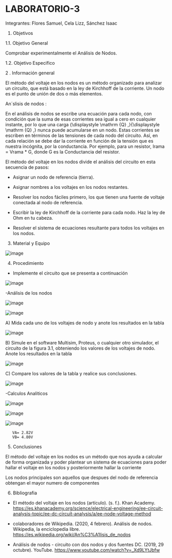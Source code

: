 # LABORATORIO-3

Integrantes: Flores Samuel, Cela Lizz, Sánchez Isaac

1. Objetivos 

 1.1.	Objetivo General
 
 Comprobar experimentalmente el Análisis de Nodos.
 
 1.2. 	Objetivo Especifico
 

2 .  Información general   

El método del voltaje en los nodos es un método organizado para analizar un circuito, que está basado en la ley de Kirchhoff de la corriente.
Un nodo es el punto de unión de dos o más elementos.

An´slisis de nodos :

 En el análisis de nodos se escribe una ecuación para cada nodo, con condición que la suma de esas corrientes sea igual a cero en cualquier instante, por lo que una carga {\displaystyle \mathrm {Q} \,}{\displaystyle \mathrm {Q} \,} nunca puede acumularse en un nodo. Estas corrientes se escriben en términos de las tensiones de cada nodo del circuito. Así, en cada relación se debe dar la corriente en función de la tensión que es nuestra incógnita, por la conductancia. Por ejemplo, para un resistor, Irama = Vrama * G, donde G es la Conductancia del resistor.
 

El método del voltaje en los nodos divide el análisis del circuito en esta secuencia de pasos:

- Asignar un nodo de referencia (tierra).

-  Asignar nombres a los voltajes en los nodos restantes.

- Resolver los nodos fáciles primero, los que tienen una fuente de voltaje conectada al nodo de referencia.

- Escribir la ley de Kirchhoff de la corriente para cada nodo. Haz la ley de Ohm en tu cabeza.

- Resolver el sistema de ecuaciones resultante para todos los voltajes en los nodos.


3.  Material y Equipo 

![image](https://user-images.githubusercontent.com/94079321/144344446-88b84652-020b-4fce-b0bc-cd01316c4941.png)

4.  Procedimiento

- Implemente el circuito que se presenta a continuación 

![image](https://user-images.githubusercontent.com/94079321/144344076-87b3972c-a515-4a3e-88ef-c843fb62edb3.png)

-Análisis de los nodos 

![image](https://user-images.githubusercontent.com/94079321/144430786-d049f75f-9773-44bb-a326-97bb14c5df9f.png)

![image](https://user-images.githubusercontent.com/94079321/144431570-6f1ba0e6-e87b-46c0-89d3-b55fc7132123.png)

A) Mida cada uno de los voltajes de nodo y anote los resultados en la tabla

![image](https://user-images.githubusercontent.com/94079321/144467864-99a5dd26-6373-40d4-9e67-d6f7d67e507a.png)


B) Simule en el software Multisim, Proteus, o cualquier otro simulador, el circuito de la figura 3.1, obteniendo los valores de los voltajes de nodo. Anote los resultados en la tabla

![image](https://user-images.githubusercontent.com/94079321/144431882-ec8ab205-ba98-4de9-aeba-225261220410.png)


C) Compare los valores de la tabla y realice sus conclusiones.

![image](https://user-images.githubusercontent.com/94079321/144431829-a380f06f-3c66-4141-8f17-11617355e151.png)


-Calculos Analiticos

![image](https://user-images.githubusercontent.com/94079321/144420073-2f4d5f4c-9cd5-437f-a4cd-43267f7a20ba.png)

![image](https://user-images.githubusercontent.com/94079321/144420109-7fa54ed3-1f89-42c0-b4c9-ec454fd43651.png)

![image](https://user-images.githubusercontent.com/94079321/144420129-c8b50412-eb63-40b4-af94-28b3636f00fa.png)


       VA= 2.82V
       VB= 4.80V

5. Conclusiones 

El método del voltaje en los nodos es un método que nos ayuda a calcular de forma organizada y poder plantear un sistema de ecuaciones para poder hallar el voltaje en los nodos y posteriormente hallar la corriente

Los nodos principales son aquellos que despues del nodo de referencia obtengan el mayor numero de componentes

6. Bibliografia

- El método del voltaje en los nodos (artículo). (s. f.). Khan Academy. https://es.khanacademy.org/science/electrical-engineering/ee-circuit-analysis-topic/ee-dc-circuit-analysis/a/ee-node-voltage-method

- colaboradores de Wikipedia. (2020, 4 febrero). Análisis de nodos. Wikipedia, la enciclopedia libre. https://es.wikipedia.org/wiki/An%C3%A1lisis_de_nodos

- Análisis de nodos - circuito con dos nodos y dos fuentes DC. (2019, 29 octubre). YouTube. https://www.youtube.com/watch?v=_Xd9LYtJbfw

